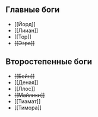 ## Главные боги
- [[Йорд]]
- [[Лииан]]
- [[Тор]]
- ~~[[Эзра]]~~

## Второстепенные боги
- ~~[[Бейн]]~~
- [[Деная]]
- [[Ллос]]
- ~~[[Майлики]]~~
- [[Тиамат]]
- [[Тимора]]